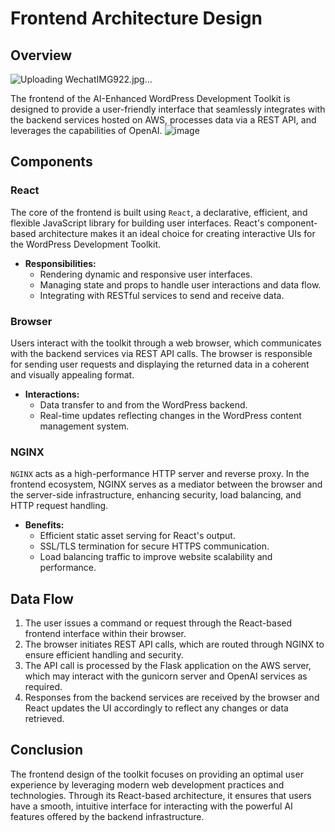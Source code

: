 # Frontend Architecture Design

## Overview
![Uploading WechatIMG922.jpg…]()



The frontend of the AI-Enhanced WordPress Development Toolkit is designed to provide a user-friendly interface that seamlessly integrates with the backend services hosted on AWS, processes data via a REST API, and leverages the capabilities of OpenAI.
![image](https://github.com/ZIYANGSONG2003/AI-Enhanced-WordPress-Development-Toolkit/assets/110000045/46529b80-768b-493f-9ee0-1604cd5ba1e7)

## Components

### React

The core of the frontend is built using `React`, a declarative, efficient, and flexible JavaScript library for building user interfaces. React's component-based architecture makes it an ideal choice for creating interactive UIs for the WordPress Development Toolkit.

- **Responsibilities:**
  - Rendering dynamic and responsive user interfaces.
  - Managing state and props to handle user interactions and data flow.
  - Integrating with RESTful services to send and receive data.

### Browser

Users interact with the toolkit through a web browser, which communicates with the backend services via REST API calls. The browser is responsible for sending user requests and displaying the returned data in a coherent and visually appealing format.

- **Interactions:**
  - Data transfer to and from the WordPress backend.
  - Real-time updates reflecting changes in the WordPress content management system.

### NGINX

`NGINX` acts as a high-performance HTTP server and reverse proxy. In the frontend ecosystem, NGINX serves as a mediator between the browser and the server-side infrastructure, enhancing security, load balancing, and HTTP request handling.

- **Benefits:**
  - Efficient static asset serving for React's output.
  - SSL/TLS termination for secure HTTPS communication.
  - Load balancing traffic to improve website scalability and performance.

## Data Flow

1. The user issues a command or request through the React-based frontend interface within their browser.
2. The browser initiates REST API calls, which are routed through NGINX to ensure efficient handling and security.
3. The API call is processed by the Flask application on the AWS server, which may interact with the gunicorn server and OpenAI services as required.
4. Responses from the backend services are received by the browser and React updates the UI accordingly to reflect any changes or data retrieved.

## Conclusion

The frontend design of the toolkit focuses on providing an optimal user experience by leveraging modern web development practices and technologies. Through its React-based architecture, it ensures that users have a smooth, intuitive interface for interacting with the powerful AI features offered by the backend infrastructure.
